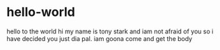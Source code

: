# hello-world
hello to the world
hi my name is tony stark and iam not afraid of you
so i have decided you just dia pal.
iam goona come and get the body
